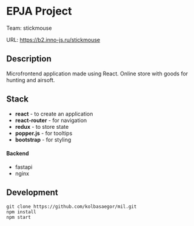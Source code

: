 # EPJA Project
Team: stickmouse

URL: https://b2.inno-js.ru/stickmouse

## Description
Microfrontend application made using React. Online store with goods for hunting and airsoft.

## Stack
- **react** - to create an application
- **react-router** - for navigation
- **redux** - to store state
- **popper.js** - for tooltips
- **bootstrap** - for styling

#### Backend
- fastapi
- nginx

## Development
```
git clone https://github.com/kolbasaegor/mil.git
npm install
npm start
```



